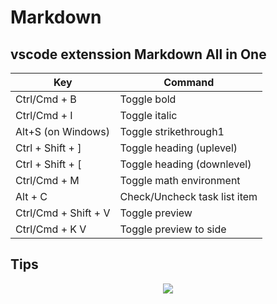 # Markdown

## vscode extenssion Markdown All in One

| Key                  | Command                      |
| -------------------- | ---------------------------- |
| Ctrl/Cmd + B         | Toggle bold                  |
| Ctrl/Cmd + I         | Toggle italic                |
| Alt+S (on Windows)   | Toggle strikethrough1        |
| Ctrl + Shift + ]     | Toggle heading (uplevel)     |
| Ctrl + Shift + [     | Toggle heading (downlevel)   |
| Ctrl/Cmd + M         | Toggle math environment      |
| Alt + C              | Check/Uncheck task list item |
| Ctrl/Cmd + Shift + V | Toggle preview               |
| Ctrl/Cmd + K V       | Toggle preview to side       |

## Tips

<p align="center"> <img src="https://github-readme-stats.vercel.app/api/top-langs/?username=houhuawei23&layout=compact"/>
